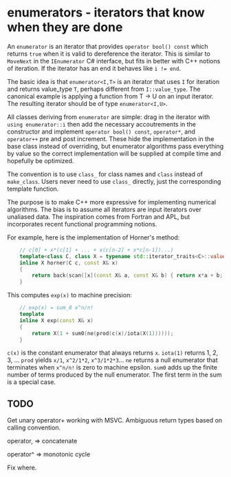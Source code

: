 ﻿# enumerators - iterators that know when they are done

An `enumerator` is an iterator that provides `operator bool() const`
which returns `true` when it is valid to dereference the iterator.
This is similar to `MoveNext` in the `IEnumerator` C# interface,
but fits in better with C++ notions of iteration.
If the iterator has an end it behaves like `i != end`.

The basic idea is that `enumerator<I,T>` is an iterator
that uses `I` for iteration and returns value_type `T`,
perhaps different from `I::value_type`.
The canonical example is applying a function from T → U on an input iterator.
The resulting iterator should be of type `enumerator<I,U>`.

All classes deriving from `enumerator` are  simple: drag in the
iterator with `using enumerator::i` then add
the necessary accoutrements in the constructor and implement
`operator bool() const`, `operator*`, and `operator++` pre and post increment. 
These hide the implementation in the base class instead of overriding, but enumerator
algorithms pass everything by value so the correct implementation
will be supplied at compile time and hopefully be optimized.

The convention is to use `class_` for class names and `class` instead of `make_class`. 
Users never need to use `class_` directly, just the corresponding template function.

The purpose is to make C++ more expressive for implementing numerical algorithms. The
bias is to assume all iterators are input iterators over unaliased data. The inspiration
comes from Fortran and APL, but incorporates recent functional programming notions.

For example, here is the implementation of Horner's method:
```cpp
	// c[0] + x*(c[1] + ... + x(c[n-2] + x*c[n-1])...)
	template<class C, class X = typename std::iterator_traits<C>::value_type>
	inline X horner(C c, const X& x)
	{
		return back(scan([x](const X& a, const X& b) { return x*a + b; }, rend(c), X(0)));
	}
```

This computes `exp(x)` to machine precision:
```cpp
	// exp(x) = sum_0 x^n/n!
	template
	inline X exp(const X& x)
	{
		return X(1 + sum0(ne(prod(c(x)/iota(X(1))))));
	}
```
`c(x)` is the constant enumerator that always returns `x`. `iota(1)` returns 1, 2, 3, ...
`prod` yields `x/1`, `x^2/1*2`, `x^3/1*2*3`... `ne` returns a null enumerator that terminates
when `x^n/n!` is zero to machine epsilon. `sum0` adds up the finite number
of terms produced by the null enumerator. The first term in the sum is a special case.

## TODO

Get unary operator+ working with MSVC. Ambiguous return types based on calling convention.

operator, => concatenate

operator^ => monotonic cycle

Fix where.